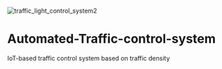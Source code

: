 ![traffic_light_control_system2](https://user-images.githubusercontent.com/13920488/129154910-b69e8587-9a8a-4f00-b174-dc90339b0b94.png)
# Automated-Traffic-control-system
IoT-based traffic control system based on traffic density
